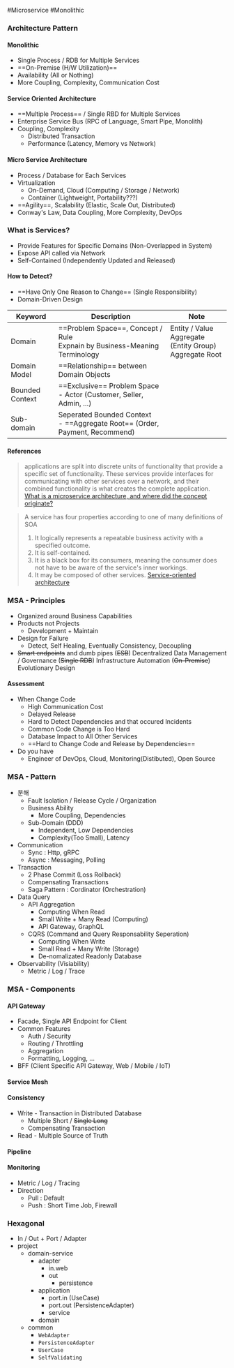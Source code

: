 #Microservice #Monolithic

### Architecture Pattern
#### Monolithic

* Single Process / RDB for Multiple Services
* ==On-Premise (H/W Utilization)==
* Availability (All or Nothing)
* More Coupling, Complexity, Communication Cost
#### Service Oriented Architecture

* ==Multiple Process== / Single RBD for Multiple Services
* Enterprise Service Bus (RPC of Language, Smart Pipe, Monolith)
* Coupling, Complexity
	* Distributed Transaction
	* Performance (Latency, Memory vs Network)
#### Micro Service Architecture

* Process / Database for Each Services
* Virtualization
	* On-Demand, Cloud (Computing / Storage / Network)
	* Container (Lightweight, Portability???)
* ==Agility==, Scalability (Elastic, Scale Out, Distributed)
* Conway's Law, Data Coupling, More Complexity, DevOps
### What is Services?

* Provide Features for Specific Domains (Non-Overlapped in System)
* Expose API called via Network
* Self-Contained (Independently Updated and Released)
#### How to Detect?
* ==Have Only One Reason to Change==  (Single Responsibility)
* Domain-Driven Design

| Keyword         | Description                                                                   | Note                                                         |
| --------------- | ----------------------------------------------------------------------------- | ------------------------------------------------------------ |
| Domain          | ==Problem Space==, Concept / Rule<br>Expnain by Business-Meaning Terminology  | Entity / Value<br>Aggregate (Entity Group)<br>Aggregate Root |
| Domain Model    | ==Relationship== between Domain Objects                                       |                                                              |
| Bounded Context | ==Exclusive== Problem Space<br>- Actor (Customer, Seller, Admin, ...)         |                                                              |
| Sub-domain      | Seperated Bounded Context<br>- ==Aggregate Root== (Order, Payment, Recommend) |                                                              |
#### References

>applications are split into discrete units of functionality that provide a specific set of functionality. These services provide interfaces for communicating with other services over a network, and their combined functionality is what creates the complete application.
>[What is a microservice architecture, and where did the concept originate?](https://www.gremlin.com/blog/what-is-a-service)

>A service has four properties according to one of many definitions of SOA
>1. It logically represents a repeatable business activity with a specified outcome.
>2. It is self-contained.
>3. It is a black box for its consumers, meaning the consumer does not have to be aware of the service's inner workings.
>4. It may be composed of other services.
>[Service-oriented architecture](https://en.wikipedia.org/wiki/Service-oriented_architecture)
### MSA - Principles

* Organized around Business Capabilities
* Products not Projects
	* Development + Maintain
* Design for Failure
	* Detect, Self Healing, Eventually Consistency, Decoupling
* ~~Smart endpoints~~ and dumb pipes (~~ESB~~)
  Decentralized Data Management / Governance (~~Single RDB~~)
  Infrastructure Automation (~~On-Premise~~)
  Evolutionary Design
#### Assessment
* When Change Code
	* High Communication Cost
	* Delayed Release
	* Hard to Detect Dependencies and that occured Incidents
	* Common Code Change is Too Hard
	* Database Impact to All Other Services
	* ==Hard to Change Code and Release by Dependencies==
* Do you have
	* Engineer of DevOps, Cloud, Monitoring(Distibuted), Open Source
### MSA - Pattern

* 분해
	* Fault Isolation / Release Cycle / Organization
	* Business Ability
		* More Coupling, Dependencies
	* Sub-Domain (DDD)
		* Independent, Low Dependencies
		* Complexity(Too Small), Latency
* Communication
	* Sync : Http, gRPC
	* Async : Messaging, Polling
* Transaction
	* 2 Phase Commit (Loss Rollback)
	* Compensating Transactions
	* Saga Pattern : Cordinator (Orchestration)
* Data Query
	* API Aggregation
		* Computing When Read
		* Small Write + Many Read (Computing)
		* API Gateway, GraphQL
	* CQRS (Command and Query Responsability Seperation)
		* Computing When Write
		* Small Read + Many Write (Storage)
		* De-nomalizated Readonly Database
* Observability (Visiability)
	* Metric / Log / Trace
### MSA - Components
#### API Gateway
* Facade, Single API Endpoint for Client
* Common Features
	* Auth / Security
	* Routing / Throttling
	* Aggregation
	* Formatting, Logging, ...
* BFF (Client Specific API Gateway, Web / Mobile / IoT)
#### Service Mesh
#### Consistency
* Write - Transaction in Distributed Database
	* Multiple Short / ~~Single Long~~
	* Compensating Transaction
* Read - Multiple Source of Truth
#### Pipeline
#### Monitoring
* Metric / Log / Tracing
* Direction
	* Pull : Default
	* Push : Short Time Job, Firewall
### Hexagonal

* In / Out + Port / Adapter
* project
	* domain-service
		* adapter
			* in.web
			* out
				* persistence
		* application
			* port.in (UseCase)
			* port.out (PersistenceAdapter)
			* service
		* domain
	* common
		* `WebAdapter`
		* `PersistenceAdapter`
		* `UserCase`
		* `SelfValidating`